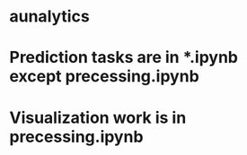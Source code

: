 # aunalytics

# Prediction tasks are in *.ipynb except precessing.ipynb

# Visualization work is in precessing.ipynb
